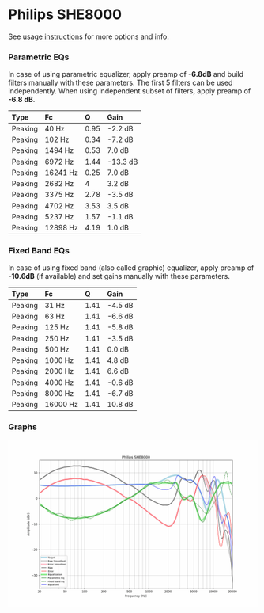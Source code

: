 # Philips SHE8000
See [usage instructions](https://github.com/jaakkopasanen/AutoEq#usage) for more options and info.

### Parametric EQs
In case of using parametric equalizer, apply preamp of **-6.8dB** and build filters manually
with these parameters. The first 5 filters can be used independently.
When using independent subset of filters, apply preamp of **-6.8 dB**.

| Type    | Fc       |    Q | Gain     |
|:--------|:---------|:-----|:---------|
| Peaking | 40 Hz    | 0.95 | -2.2 dB  |
| Peaking | 102 Hz   | 0.34 | -7.2 dB  |
| Peaking | 1494 Hz  | 0.53 | 7.0 dB   |
| Peaking | 6972 Hz  | 1.44 | -13.3 dB |
| Peaking | 16241 Hz | 0.25 | 7.0 dB   |
| Peaking | 2682 Hz  | 4    | 3.2 dB   |
| Peaking | 3375 Hz  | 2.78 | -3.5 dB  |
| Peaking | 4702 Hz  | 3.53 | 3.5 dB   |
| Peaking | 5237 Hz  | 1.57 | -1.1 dB  |
| Peaking | 12898 Hz | 4.19 | 1.0 dB   |

### Fixed Band EQs
In case of using fixed band (also called graphic) equalizer, apply preamp of **-10.6dB**
(if available) and set gains manually with these parameters.

| Type    | Fc       |    Q | Gain    |
|:--------|:---------|:-----|:--------|
| Peaking | 31 Hz    | 1.41 | -4.5 dB |
| Peaking | 63 Hz    | 1.41 | -6.6 dB |
| Peaking | 125 Hz   | 1.41 | -5.8 dB |
| Peaking | 250 Hz   | 1.41 | -3.5 dB |
| Peaking | 500 Hz   | 1.41 | 0.0 dB  |
| Peaking | 1000 Hz  | 1.41 | 4.8 dB  |
| Peaking | 2000 Hz  | 1.41 | 6.6 dB  |
| Peaking | 4000 Hz  | 1.41 | -0.6 dB |
| Peaking | 8000 Hz  | 1.41 | -6.7 dB |
| Peaking | 16000 Hz | 1.41 | 10.8 dB |

### Graphs
![](./Philips%20SHE8000.png)